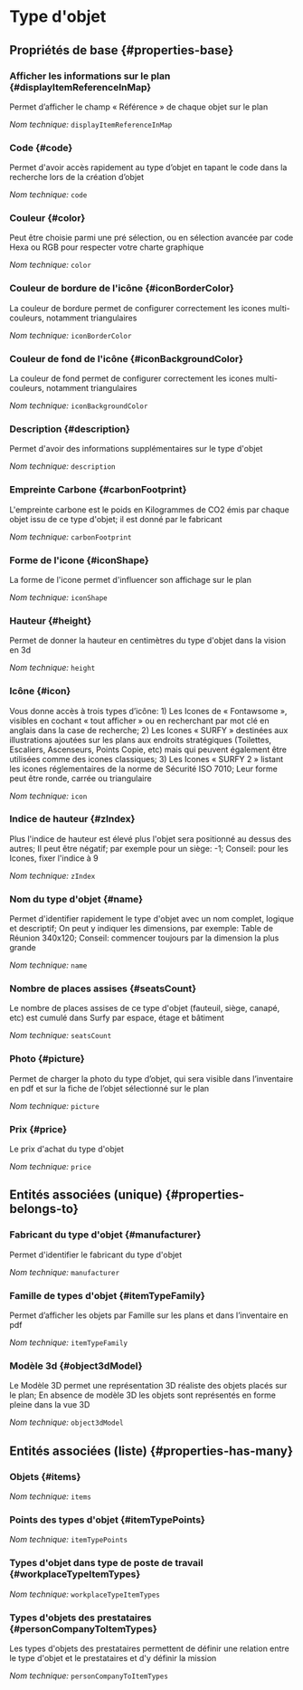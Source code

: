# Type d'objet
<!--- THIS FILE IS GENERATED PLEASE DO NOT EDIT IT DIRECTLY --->



## Propriétés de base {#properties-base}

### Afficher les informations sur le plan {#displayItemReferenceInMap}

Permet d’afficher le champ « Référence » de chaque objet sur le plan

*Nom technique:* ```displayItemReferenceInMap```

### Code {#code}

Permet d'avoir accès rapidement au type d’objet en tapant le code dans la recherche lors de la création d’objet

*Nom technique:* ```code```

### Couleur {#color}

Peut être choisie parmi une pré sélection, ou en sélection avancée par code Hexa ou RGB pour respecter votre charte graphique

*Nom technique:* ```color```

### Couleur de bordure de l'icône {#iconBorderColor}

La couleur de bordure permet de configurer correctement les icones multi-couleurs, notamment triangulaires

*Nom technique:* ```iconBorderColor```

### Couleur de fond de l'icône {#iconBackgroundColor}

La couleur de fond permet de configurer correctement les icones multi-couleurs, notamment triangulaires

*Nom technique:* ```iconBackgroundColor```

### Description {#description}

Permet d'avoir des informations supplémentaires sur le type d'objet

*Nom technique:* ```description```

### Empreinte Carbone {#carbonFootprint}

L'empreinte carbone est le poids en Kilogrammes de CO2 émis par chaque objet issu de ce type d'objet; il est donné par le fabricant

*Nom technique:* ```carbonFootprint```

### Forme de l'icone {#iconShape}

La forme de l'icone permet d'influencer son affichage sur le plan

*Nom technique:* ```iconShape```

### Hauteur {#height}

Permet de donner la hauteur en centimètres du type d'objet dans la vision en 3d

*Nom technique:* ```height```

### Icône {#icon}

Vous donne accès à trois types d’icône: 1) Les Icones de « Fontawsome », visibles en cochant « tout afficher » ou en recherchant par mot clé en anglais dans la case de recherche; 2) Les Icones « SURFY » destinées aux illustrations ajoutées sur les plans aux endroits stratégiques (Toilettes, Escaliers, Ascenseurs, Points Copie, etc) mais qui peuvent également être utilisées comme des icones classiques; 3) Les Icones « SURFY 2 » listant les icones réglementaires de la norme de Sécurité ISO 7010; Leur forme peut être ronde, carrée ou triangulaire

*Nom technique:* ```icon```

### Indice de hauteur {#zIndex}

Plus l'indice de hauteur est élevé plus l'objet sera positionné au dessus des autres; Il peut être négatif; par exemple pour un siège: -1; Conseil: pour les Icones, fixer l'indice à 9

*Nom technique:* ```zIndex```

### Nom du type d'objet {#name}

Permet d'identifier rapidement le type d'objet avec un nom complet, logique et descriptif; On peut y indiquer les dimensions, par exemple: Table de Réunion 340x120; Conseil: commencer toujours par la dimension la plus grande

*Nom technique:* ```name```

### Nombre de places assises {#seatsCount}

Le nombre de places assises de ce type d'objet (fauteuil, siège, canapé, etc) est cumulé dans Surfy par espace, étage et bâtiment

*Nom technique:* ```seatsCount```

### Photo {#picture}

Permet de charger la photo du type d’objet, qui sera visible dans l’inventaire en pdf et sur la fiche de l’objet sélectionné sur le plan

*Nom technique:* ```picture```

### Prix {#price}

Le prix d'achat du type d'objet

*Nom technique:* ```price```


## Entités associées (unique) {#properties-belongs-to}

### Fabricant du type d'objet {#manufacturer}

Permet d'identifier le fabricant du type d'objet

*Nom technique:* ```manufacturer```

### Famille de types d'objet {#itemTypeFamily}

Permet d’afficher les objets par Famille sur les plans et dans l’inventaire en pdf

*Nom technique:* ```itemTypeFamily```

### Modèle 3d {#object3dModel}

Le Modèle 3D permet une représentation 3D réaliste des objets placés sur le plan; En absence de modèle 3D les objets sont représentés en forme pleine dans la vue 3D

*Nom technique:* ```object3dModel```


## Entités associées (liste) {#properties-has-many}

### Objets {#items}



*Nom technique:* ```items```

### Points des types d'objet {#itemTypePoints}



*Nom technique:* ```itemTypePoints```

### Types d'objet dans type de poste de travail {#workplaceTypeItemTypes}



*Nom technique:* ```workplaceTypeItemTypes```

### Types d'objets des prestataires {#personCompanyToItemTypes}

Les types d'objets des prestataires permettent de définir une relation entre le type d'objet et le prestataires et d'y définir la mission

*Nom technique:* ```personCompanyToItemTypes```




